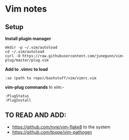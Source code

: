 # Vim notes

## Setup

**Install plugin manager**
```
mkdir -p ~/.vim/autoload
cd ~/.vim/autoload
curl -O https://raw.githubusercontent.com/junegunn/vim-plug/master/plug.vim
```

**Add to .vimrc to load**
```
:so (path to repo)/bashstuff/vim/vimrc.vim
```

**vim-plug commands**
In vim:-
```
:PlugStatus
:PlugInstall
```


## TO READ AND ADD: 
 * https://github.com/nvie/vim-flake8 to the system
 * https://github.com/tpope/vim-pathogen

